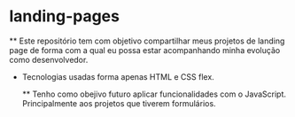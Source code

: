 # landing-pages
** Este repositório tem com objetivo compartilhar meus projetos de landing page de forma com a qual eu possa estar acompanhando minha evolução como desenvolvedor.

* Tecnologias usadas forma apenas HTML e CSS flex.

  ** Tenho como obejivo futuro aplicar funcionalidades com o JavaScript. Principalmente aos projetos que tiverem formulários.
